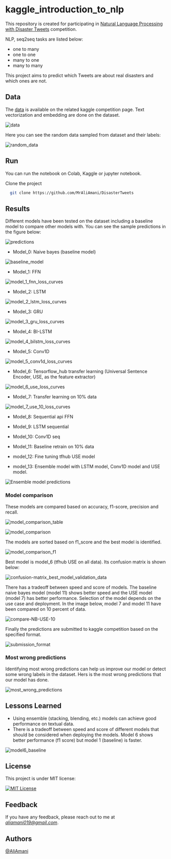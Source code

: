 # kaggle_introduction_to_nlp

This repository is created for participating in [Natural Language Processing with Disaster Tweets](https://www.kaggle.com/competitions/nlp-getting-started) competition.

NLP, seq2seq tasks are listed below:

* one to many
* one to one
* many to one
* many to many

This project aims to predict which Tweets are about real disasters and which ones are not.

## Data

The [data](https://www.kaggle.com/competitions/nlp-getting-started/data) is available on the related kaggle competition page. Text vectorization and embedding are done on the dataset.

![data](images/data.png)

Here you can see the random data sampled from dataset and their labels:

![random_data](images/random_data.png)

## Run

You can run the notebook on Colab, Kaggle or jupyter notebook.

Clone the project

```bash
  git clone https://github.com/MrAliAmani/DisasterTweets
```

## Results

Different models have been tested on the dataset including a baseline model to compare other models with. You can see the sample predictions in the figure below:

![predictions](images/predictions.png)

* Model_0: Naive bayes (baseline model)

![baseline_model](images/baseline_model.png)

* Model_1: FFN

![model_1_fnn_loss_curves](images/model_1_fnn_loss_curves.png)

* Model_2: LSTM

![model_2_lstm_loss_curves](images/model_2_lstm_loss_curves.png)

* Model_3: GRU

![model_3_gru_loss_curves](images/model_3_gru_loss_curves.png)

* Model_4: BI-LSTM

![model_4_bilstm_loss_curves](images/model_4_bilstm_loss_curves.png)

* Model_5: Conv1D

![model_5_conv1d_loss_curves](images/model_5_conv1d_loss_curves.png)

* Model_6: Tensorflow_hub transfer learning (Universal Sentence Encoder, USE, as the feature extractor)

![model_6_use_loss_curves](images/model_6_use_loss_curves.png)

* Model_7: Transfer learning on 10% data

![model_7_use_10_loss_curves](images/model_7_use_10_loss_curves.png)

* Model_8: Sequential api FFN

* Model_9: LSTM sequential

* Model_10: Conv1D seq

* Model_11: Baseline retrain on 10% data

* model_12: Fine tuning tfhub USE model

* model_13: Ensemble model with LSTM model, Conv1D model and USE model.

![Ensemble model predictions](images/ensemble_preds.png)

### Model comparison

These models are compared based on accuracy, f1-score, precision and recall.

![model_comparison_table](images/model_comparison_table.png)

![model_comparison](images/model_comparison.png)

The models are sorted based on f1_score and the best model is identified.

![model_comparison_f1](images/model_comparison_f1.png)

Best model is model_6 (tfhub USE on all data). Its confusion matrix is shown below:

![confusion-matrix_best_model_validation_data](images/confusion-matrix_best_model_validation_data.png)

There has a tradeoff between speed and score of models. The baseline naive bayes model (model 11) shows better speed and the USE model (model 7) has better performance. Selection of the model depends on the use case and deployment. In the image below, model 7 and model 11 have been compared on 10 percent of data.

![compare-NB-USE-10](images/compare-NB-USE-10.png)

Finally the predictions are submitted to kaggle competition based on the specified format.

![submission_format](images/submission_format.png)

### Most wrong predictions

Identifying most wrong predictions can help us improve our model or detect some wrong labels in the dataset. Hers is the most wrong predictions that our model has done.

![most_wrong_predictions](images/most_wrong_predictions.png)

## Lessons Learned

* Using ensemble (stacking, blending, etc.) models can achieve good performance on textual data.
* There is a tradeoff between speed and score of different models that should be considered when deploying the models. Model 6 shows better performance (f1 score) but model 1 (baseline) is faster.

![model6_baseline](images/speed-score-tradeoff-model6_baseline.png)

## License

This project is under MIT license:

[![MIT License](https://img.shields.io/badge/License-MIT-green.svg)](https://choosealicense.com/licenses/mit/)

## Feedback

If you have any feedback, please reach out to me at *<aliamani019@gmail.com>*.

## Authors

[@AliAmani](https://github.com/MrAliAmani)
